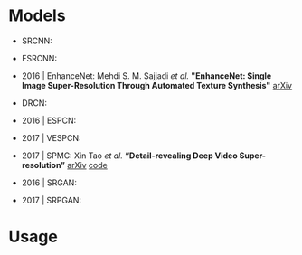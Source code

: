 
# Models
- SRCNN: 
- FSRCNN:

- 2016 | EnhanceNet: Mehdi S. M. Sajjadi *et al.* **"EnhanceNet: Single Image Super-Resolution Through Automated Texture Synthesis"** [arXiv](https://arxiv.org/abs/1612.07919)
- DRCN: 

- 2016 | ESPCN: 
- 2017 | VESPCN: 
- 2017 | SPMC: Xin Tao *et al.* **“Detail-revealing Deep Video Super-resolution”** [arXiv](https://arxiv.org/abs/xxxx) [code](https://github.com/jiangsutx/SPMC_VideoSR)

- 2016 | SRGAN: 
- 2017 | SRPGAN: 


# Usage
```

```